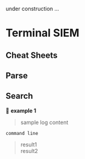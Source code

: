 under construction ...

# **Terminal SIEM**

## **Cheat Sheets**

## Parse

## Search
:pushpin: **example 1**

> sample log content
``` 
command line
```
> result1<br/>
> result2

